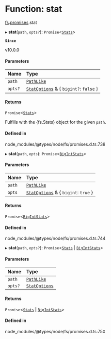 # Function: stat

[fs](../modules/fs.md).[promises](../modules/fs.promises.md).stat

▸ **stat**(`path`, `opts?`): `Promise`<[`Stats`](../classes/fs.Stats.md)\>

**`Since`**

v10.0.0

#### Parameters

| Name | Type |
| :------ | :------ |
| `path` | [`PathLike`](../types/fs.PathLike.md) |
| `opts?` | [`StatOptions`](../interfaces/fs.StatOptions.md) & { `bigint?`: ``false``  } |

#### Returns

`Promise`<[`Stats`](../classes/fs.Stats.md)\>

Fulfills with the {fs.Stats} object for the given `path`.

#### Defined in

node_modules/@types/node/fs/promises.d.ts:738

▸ **stat**(`path`, `opts`): `Promise`<[`BigIntStats`](../interfaces/fs.BigIntStats.md)\>

#### Parameters

| Name | Type |
| :------ | :------ |
| `path` | [`PathLike`](../types/fs.PathLike.md) |
| `opts` | [`StatOptions`](../interfaces/fs.StatOptions.md) & { `bigint`: ``true``  } |

#### Returns

`Promise`<[`BigIntStats`](../interfaces/fs.BigIntStats.md)\>

#### Defined in

node_modules/@types/node/fs/promises.d.ts:744

▸ **stat**(`path`, `opts?`): `Promise`<[`Stats`](../classes/fs.Stats.md) \| [`BigIntStats`](../interfaces/fs.BigIntStats.md)\>

#### Parameters

| Name | Type |
| :------ | :------ |
| `path` | [`PathLike`](../types/fs.PathLike.md) |
| `opts?` | [`StatOptions`](../interfaces/fs.StatOptions.md) |

#### Returns

`Promise`<[`Stats`](../classes/fs.Stats.md) \| [`BigIntStats`](../interfaces/fs.BigIntStats.md)\>

#### Defined in

node_modules/@types/node/fs/promises.d.ts:750
